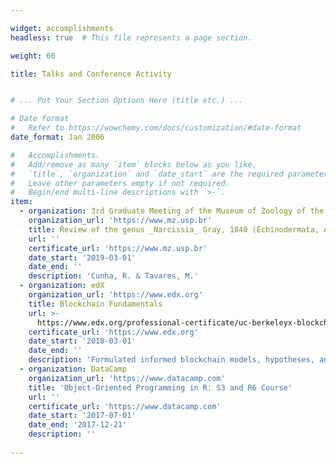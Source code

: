 ```yaml
---

widget: accomplishments
headless: true  # This file represents a page section.

weight: 60

title: Talks and Conference Activity


# ... Put Your Section Options Here (title etc.) ...

# Date format
#   Refer to https://wowchemy.com/docs/customization/#date-format
date_format: Jan 2006

#   Accomplishments.
#   Add/remove as many `item` blocks below as you like.
#   `title`, `organization` and `date_start` are the required parameters.
#   Leave other parameters empty if not required.
#   Begin/end multi-line descriptions with `>-`.
item:
  - organization: 3rd Graduate Meeting of the Museum of Zoology of the University of São Paulo
    organization_url: 'https://www.mz.usp.br'
    title: Review of the genus _Narcissia_ Gray, 1840 (Echinodermata, Asteroidea): from morphology to taxonomy
    url: ''
    certificate_url: 'https://www.mz.usp.br'
    date_start: '2019-03-01'
    date_end: ''
    description: 'Cunha, R. & Tavares, M.'
  - organization: edX
    organization_url: 'https://www.edx.org'
    title: Blockchain Fundamentals
    url: >-
      https://www.edx.org/professional-certificate/uc-berkeleyx-blockchain-fundamentals
    certificate_url: 'https://www.edx.org'
    date_start: '2018-03-01'
    date_end: ''
    description: 'Formulated informed blockchain models, hypotheses, and use cases.'
  - organization: DataCamp
    organization_url: 'https://www.datacamp.com'
    title: 'Object-Oriented Programming in R: S3 and R6 Course'
    url: ''
    certificate_url: 'https://www.datacamp.com'
    date_start: '2017-07-01'
    date_end: '2017-12-21'
    description: ''
    
---
```

